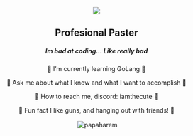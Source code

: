 <p align="center">
<img align = "center" src= "https://media4.giphy.com/media/v1.Y2lkPTc5MGI3NjExcWhwa3hyM21iYWFhbW4ycW1nMnIycWpqZXp3dXk1c2g5anB6ZGd2bCZlcD12MV9pbnRlcm5hbF9naWZfYnlfaWQmY3Q9Zw/yEqur0PjR6Tu2YK4jd/giphy.gif">
</p>

<h2 align="center"> Profesional Paster </h2>

<h5 align="center"> Im bad at coding... Like really bad </h5>


 <p align="center">
 🤍 I’m currently learning GoLang 🤍
 </p>
 <p align="center">
 🤍 Ask me about what I know and what I want to accomplish 🤍
 </p>
 <p align="center">
 🤍 How to reach me, discord: iamthecute 🤍
 </p>
 <p align="center">
 🤍 Fun fact I like guns, and hanging out with friends! 🤍
 </p>



<p align="center">&nbsp;<img align="center" src="https://github-readme-stats.vercel.app/api?username=papaharem&show_icons=true&theme=dark&title_color=000000&text_color=000000&bg_color=ffffff&locale=en" alt="papaharem" /></p>

